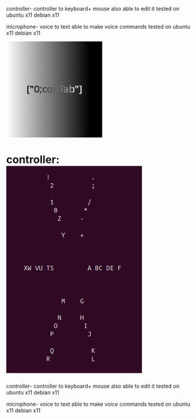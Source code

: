 controller- controller to keyboard+ mouse also able to edit it tested on ubuntu x11 debian x11

microphone- voice to text able to make voice commands tested on ubuntu x11 debian x11

![Alt text](images/icon.png)

controller:
![Alt text](images/controller.png)
=======
controller- controller to keyboard+ mouse also able to edit it
tested on ubuntu x11 debian x11

microphone- voice to text able to make voice commands
tested on ubuntu x11 debian x11

